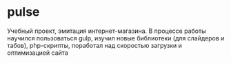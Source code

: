 # pulse

Учебный проект, эмитация интернет-магазина. 
В процессе работы научился пользоваться gulp, изучил новые библиотеки (для слайдеров и табов), php-скрипты, поработал над скоростью загрузки и оптимизацией сайта
